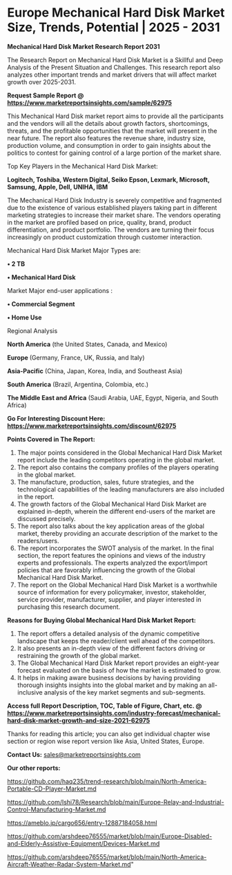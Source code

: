 # Europe Mechanical Hard Disk Market Size, Trends, Potential | 2025 - 2031

<strong>Mechanical Hard Disk Market Research Report 2031</strong>

The Research Report on Mechanical Hard Disk Market is a Skillful and Deep Analysis of the Present Situation and Challenges. This research report also analyzes other important trends and market drivers that will affect market growth over 2025-2031.

<strong>Request Sample Report @ <a href=https://www.marketreportsinsights.com/sample/62975>https://www.marketreportsinsights.com/sample/62975</a></strong>

This Mechanical Hard Disk market report aims to provide all the participants and the vendors will all the details about growth factors, shortcomings, threats, and the profitable opportunities that the market will present in the near future. The report also features the revenue share, industry size, production volume, and consumption in order to gain insights about the politics to contest for gaining control of a large portion of the market share.

Top Key Players in the Mechanical Hard Disk Market:

<strong>Logitech, Toshiba, Western Digital, Seiko Epson, Lexmark, Microsoft, Samsung, Apple, Dell, UNIHA, IBM</strong>

The Mechanical Hard Disk Industry is severely competitive and fragmented due to the existence of various established players taking part in different marketing strategies to increase their market share. The vendors operating in the market are profiled based on price, quality, brand, product differentiation, and product portfolio. The vendors are turning their focus increasingly on product customization through customer interaction.

Mechanical Hard Disk Market Major Types are:

<strong>• 2 TB

• Mechanical Hard Disk</strong>

Market Major end-user applications :

<strong>• Commercial Segment

• Home Use</strong>

Regional Analysis

</u><strong><b>North America</b></strong> (the United States, Canada, and Mexico)

<strong><b>Europe </b></strong>(Germany, France, UK, Russia, and Italy)

<strong><b>Asia-Pacific</b></strong> (China, Japan, Korea, India, and Southeast Asia)

<strong><b>South America</b></strong> (Brazil, Argentina, Colombia, etc.)

<strong><b>The Middle East and Africa</b></strong> (Saudi Arabia, UAE, Egypt, Nigeria, and South Africa)

<strong>Go For Interesting Discount Here: <a href=https://www.marketreportsinsights.com/discount/62975>https://www.marketreportsinsights.com/discount/62975</a></strong>

<strong>Points Covered in The Report:</strong>
<ol>
  <li>The major points considered in the Global Mechanical Hard Disk Market report include the leading competitors operating in the global market.</li>
  <li>The report also contains the company profiles of the players operating in the global market.</li>
  <li>The manufacture, production, sales, future strategies, and the technological capabilities of the leading manufacturers are also included in the report.</li>
  <li>The growth factors of the Global Mechanical Hard Disk Market are explained in-depth, wherein the different end-users of the market are discussed precisely.</li>
  <li>The report also talks about the key application areas of the global market, thereby providing an accurate description of the market to the readers/users.</li>
  <li>The report incorporates the SWOT analysis of the market. In the final section, the report features the opinions and views of the industry experts and professionals. The experts analyzed the export/import policies that are favorably influencing the growth of the Global Mechanical Hard Disk Market.</li>
  <li>The report on the Global Mechanical Hard Disk Market is a worthwhile source of information for every policymaker, investor, stakeholder, service provider, manufacturer, supplier, and player interested in purchasing this research document.</li>
</ol>
<strong>Reasons for Buying Global Mechanical Hard Disk Market Report:</strong>

<ol>
  <li>The report offers a detailed analysis of the dynamic competitive landscape that keeps the reader/client well ahead of the competitors.</li>
  <li>It also presents an in-depth view of the different factors driving or restraining the growth of the global market.</li>
  <li>The Global Mechanical Hard Disk Market report provides an eight-year forecast evaluated on the basis of how the market is estimated to grow.</li>
  <li>It helps in making aware business decisions by having providing thorough insights insights into the global market and by making an all-inclusive analysis of the key market segments and sub-segments.</li>
</ol>
<strong>Access full Report Description, TOC, Table of Figure, Chart, etc. @ <a href=https://www.marketreportsinsights.com/industry-forecast/mechanical-hard-disk-market-growth-and-size-2021-62975>https://www.marketreportsinsights.com/industry-forecast/mechanical-hard-disk-market-growth-and-size-2021-62975</a></strong>


Thanks for reading this article; you can also get individual chapter wise section or region wise report version like Asia, United States, Europe.

<strong>Contact Us:</strong>
sales@marketreportsinsights.com

<strong>Our other reports:</strong>

<a href=https://github.com/haq235/trend-research/blob/main/North-America-Portable-CD-Player-Market.md>https://github.com/haq235/trend-research/blob/main/North-America-Portable-CD-Player-Market.md</a>

<a href=https://github.com/Ishi78/Research/blob/main/Europe-Relay-and-Industrial-Control-Manufacturing-Market.md>https://github.com/Ishi78/Research/blob/main/Europe-Relay-and-Industrial-Control-Manufacturing-Market.md</a>

<a href=https://ameblo.jp/cargo656/entry-12887184058.html>https://ameblo.jp/cargo656/entry-12887184058.html</a>

<a href=https://github.com/arshdeep76555/market/blob/main/Europe-Disabled-and-Elderly-Assistive-Equipment/Devices-Market.md>https://github.com/arshdeep76555/market/blob/main/Europe-Disabled-and-Elderly-Assistive-Equipment/Devices-Market.md</a>

<a href=https://github.com/arshdeep76555/market/blob/main/North-America-Aircraft-Weather-Radar-System-Market.md>https://github.com/arshdeep76555/market/blob/main/North-America-Aircraft-Weather-Radar-System-Market.md</a>"
